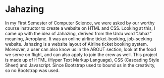 # Jahazing
In my First Semester of Computer Science, we were asked by our worthy course instructor to create a website on HTML and CSS. Looking at this, I came up with the idea of Jahazing, derived from the Urdu word "Jahaz" meaning, Aeroplane. It was an online airline ticket-booking, job-seeking website.
Jahazing is a website layout of Airline ticket booking system. Moreover, a user can also know us in the ABOUT section, look at the food we serve on flight,  and can also apply to join the crew as well. This project is made up of HTML (Hyper Text Markup Language), CSS (Cascading Style Sheet) and Javascript. Since Bootstrap used to bound us in the creativity, so no Bootstrap was used.
